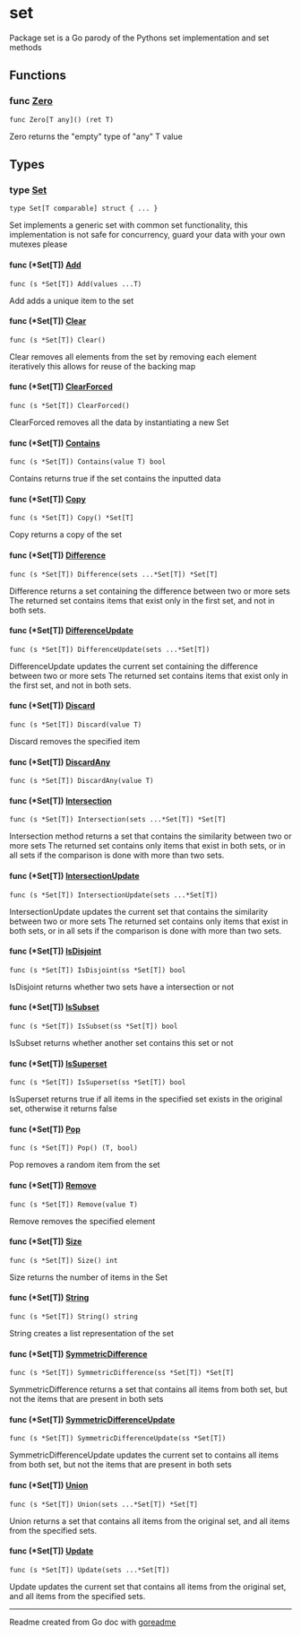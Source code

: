 # set

Package set is a Go parody of the Pythons set implementation and set methods

## Functions

### func [Zero](/set.go#L21)

`func Zero[T any]() (ret T)`

Zero returns the "empty" type of "any" T value

## Types

### type [Set](/set.go#L16)

`type Set[T comparable] struct { ... }`

Set implements a generic set with common set functionality, this implementation is not safe for concurrency, guard your
data with your own mutexes please

#### func (*Set[T]) [Add](/set.go#L37)

`func (s *Set[T]) Add(values ...T)`

Add adds a unique item to the set

#### func (*Set[T]) [Clear](/set.go#L45)

`func (s *Set[T]) Clear()`

Clear removes all elements from the set by removing each element iteratively
this allows for reuse of the backing map

#### func (*Set[T]) [ClearForced](/set.go#L52)

`func (s *Set[T]) ClearForced()`

ClearForced removes all the data by instantiating a new Set

#### func (*Set[T]) [Contains](/set.go#L57)

`func (s *Set[T]) Contains(value T) bool`

Contains returns true if the set contains the inputted data

#### func (*Set[T]) [Copy](/set.go#L63)

`func (s *Set[T]) Copy() *Set[T]`

Copy returns a copy of the set

#### func (*Set[T]) [Difference](/set.go#L71)

`func (s *Set[T]) Difference(sets ...*Set[T]) *Set[T]`

Difference returns a set containing the difference between two or more sets
The returned set contains items that exist only in the first set, and not in both sets.

#### func (*Set[T]) [DifferenceUpdate](/set.go#L85)

`func (s *Set[T]) DifferenceUpdate(sets ...*Set[T])`

DifferenceUpdate updates the current set containing the difference between two or more sets
The returned set contains items that exist only in the first set, and not in both sets.

#### func (*Set[T]) [Discard](/set.go#L96)

`func (s *Set[T]) Discard(value T)`

Discard removes the specified item

#### func (*Set[T]) [DiscardAny](/set.go#L100)

`func (s *Set[T]) DiscardAny(value T)`

#### func (*Set[T]) [Intersection](/set.go#L106)

`func (s *Set[T]) Intersection(sets ...*Set[T]) *Set[T]`

Intersection method returns a set that contains the similarity between two or more sets
The returned set contains only items that exist in both sets, or in all sets if the comparison is done with more than two sets.

#### func (*Set[T]) [IntersectionUpdate](/set.go#L125)

`func (s *Set[T]) IntersectionUpdate(sets ...*Set[T])`

IntersectionUpdate updates the current set that contains the similarity between two or more sets
The returned set contains only items that exist in both sets, or in all sets if the comparison is done with more than two sets.

#### func (*Set[T]) [IsDisjoint](/set.go#L141)

`func (s *Set[T]) IsDisjoint(ss *Set[T]) bool`

IsDisjoint returns whether two sets have a intersection or not

#### func (*Set[T]) [IsSubset](/set.go#L151)

`func (s *Set[T]) IsSubset(ss *Set[T]) bool`

IsSubset returns whether another set contains this set or not

#### func (*Set[T]) [IsSuperset](/set.go#L161)

`func (s *Set[T]) IsSuperset(ss *Set[T]) bool`

IsSuperset returns true if all items in the specified set exists in the original set, otherwise it returns false

#### func (*Set[T]) [Pop](/set.go#L171)

`func (s *Set[T]) Pop() (T, bool)`

Pop removes a random item from the set

#### func (*Set[T]) [Remove](/set.go#L180)

`func (s *Set[T]) Remove(value T)`

Remove removes the specified element

#### func (*Set[T]) [Size](/set.go#L229)

`func (s *Set[T]) Size() int`

Size returns the number of items in the Set

#### func (*Set[T]) [String](/set.go#L234)

`func (s *Set[T]) String() string`

String creates a list representation of the set

#### func (*Set[T]) [SymmetricDifference](/set.go#L185)

`func (s *Set[T]) SymmetricDifference(ss *Set[T]) *Set[T]`

SymmetricDifference returns a set that contains all items from both set, but not the items that are present in both sets

#### func (*Set[T]) [SymmetricDifferenceUpdate](/set.go#L198)

`func (s *Set[T]) SymmetricDifferenceUpdate(ss *Set[T])`

SymmetricDifferenceUpdate updates the current set to contains all items from both set, but not the items that are present in both sets

#### func (*Set[T]) [Union](/set.go#L209)

`func (s *Set[T]) Union(sets ...*Set[T]) *Set[T]`

Union returns a set that contains all items from the original set, and all items from the specified sets.

#### func (*Set[T]) [Update](/set.go#L220)

`func (s *Set[T]) Update(sets ...*Set[T])`

Update updates the current set that contains all items from the original set, and all items from the specified sets.

---
Readme created from Go doc with [goreadme](https://github.com/posener/goreadme)

